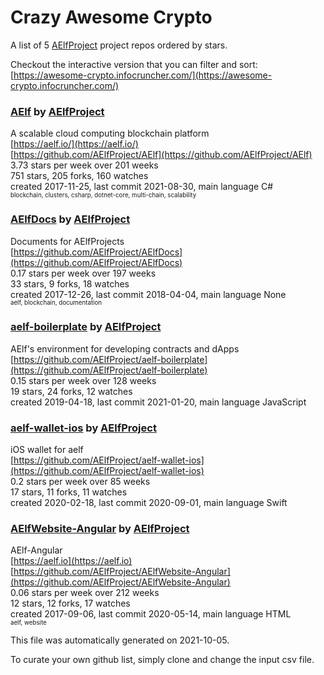 # Crazy Awesome Crypto
A list of 5 [AElfProject](https://github.com/AElfProject) project repos ordered by stars.  

Checkout the interactive version that you can filter and sort: 
[https://awesome-crypto.infocruncher.com/](https://awesome-crypto.infocruncher.com/)  


### [AElf](https://github.com/AElfProject/AElf) by [AElfProject](https://github.com/AElfProject)  
A scalable cloud computing blockchain platform  
[https://aelf.io/](https://aelf.io/)  
[https://github.com/AElfProject/AElf](https://github.com/AElfProject/AElf)  
3.73 stars per week over 201 weeks  
751 stars, 205 forks, 160 watches  
created 2017-11-25, last commit 2021-08-30, main language C#  
<sub><sup>blockchain, clusters, csharp, dotnet-core, multi-chain, scalability</sup></sub>


### [AElfDocs](https://github.com/AElfProject/AElfDocs) by [AElfProject](https://github.com/AElfProject)  
Documents  for AElfProjects  
[https://github.com/AElfProject/AElfDocs](https://github.com/AElfProject/AElfDocs)  
0.17 stars per week over 197 weeks  
33 stars, 9 forks, 18 watches  
created 2017-12-26, last commit 2018-04-04, main language None  
<sub><sup>aelf, blockchain, documentation</sup></sub>


### [aelf-boilerplate](https://github.com/AElfProject/aelf-boilerplate) by [AElfProject](https://github.com/AElfProject)  
AElf's environment for developing contracts and dApps  
[https://github.com/AElfProject/aelf-boilerplate](https://github.com/AElfProject/aelf-boilerplate)  
0.15 stars per week over 128 weeks  
19 stars, 24 forks, 12 watches  
created 2019-04-18, last commit 2021-01-20, main language JavaScript  


### [aelf-wallet-ios](https://github.com/AElfProject/aelf-wallet-ios) by [AElfProject](https://github.com/AElfProject)  
iOS wallet for aelf  
[https://github.com/AElfProject/aelf-wallet-ios](https://github.com/AElfProject/aelf-wallet-ios)  
0.2 stars per week over 85 weeks  
17 stars, 11 forks, 11 watches  
created 2020-02-18, last commit 2020-09-01, main language Swift  


### [AElfWebsite-Angular](https://github.com/AElfProject/AElfWebsite-Angular) by [AElfProject](https://github.com/AElfProject)  
AElf-Angular  
[https://aelf.io](https://aelf.io)  
[https://github.com/AElfProject/AElfWebsite-Angular](https://github.com/AElfProject/AElfWebsite-Angular)  
0.06 stars per week over 212 weeks  
12 stars, 12 forks, 17 watches  
created 2017-09-06, last commit 2020-05-14, main language HTML  
<sub><sup>aelf, website</sup></sub>


This file was automatically generated on 2021-10-05.  

To curate your own github list, simply clone and change the input csv file.  
